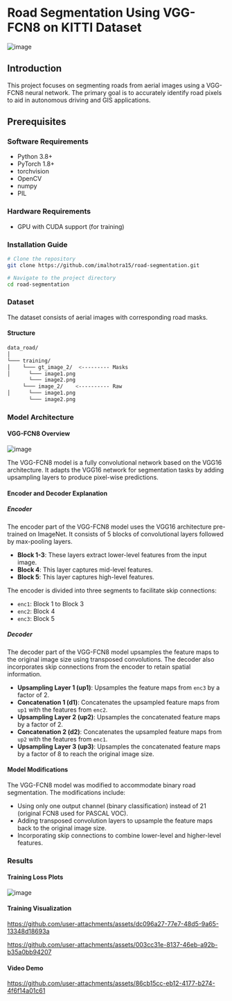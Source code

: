 # Road Segmentation Using VGG-FCN8 on KITTI Dataset

![image](https://github.com/user-attachments/assets/fa066c6c-9923-4500-8ff4-0583179217fd)

## Introduction
This project focuses on segmenting roads from aerial images using a VGG-FCN8 neural network. The primary goal is to accurately identify road pixels to aid in autonomous driving and GIS applications.

## Prerequisites
### Software Requirements
- Python 3.8+
- PyTorch 1.8+
- torchvision
- OpenCV
- numpy
- PIL

### Hardware Requirements
- GPU with CUDA support (for training)

### Installation Guide
```bash
# Clone the repository
git clone https://github.com/imalhotra15/road-segmentation.git

# Navigate to the project directory
cd road-segmentation
```
### Dataset
The dataset consists of aerial images with corresponding road masks.

#### Structure
```bash
data_road/
│
└─── training/
│    └─── gt_image_2/  <--------- Masks
│      └─── image1.png
       └─── image2.png
     └─── image_2/    <---------- Raw
│      └─── image1.png
       └─── image2.png

```
### Model Architecture
#### VGG-FCN8 Overview

![image](https://github.com/user-attachments/assets/bcde7b3b-b2b3-418f-bd28-edbe77c9fc70)

The VGG-FCN8 model is a fully convolutional network based on the VGG16 architecture. It adapts the VGG16 network for segmentation tasks by adding upsampling layers to produce pixel-wise predictions.

#### Encoder and Decoder Explanation
##### Encoder
The encoder part of the VGG-FCN8 model uses the VGG16 architecture pre-trained on ImageNet. It consists of 5 blocks of convolutional layers followed by max-pooling layers.

- **Block 1-3**: These layers extract lower-level features from the input image.
- **Block 4**: This layer captures mid-level features.
- **Block 5**: This layer captures high-level features.

The encoder is divided into three segments to facilitate skip connections:
- `enc1`: Block 1 to Block 3
- `enc2`: Block 4
- `enc3`: Block 5

##### Decoder
The decoder part of the VGG-FCN8 model upsamples the feature maps to the original image size using transposed convolutions. The decoder also incorporates skip connections from the encoder to retain spatial information.

- **Upsampling Layer 1 (up1)**: Upsamples the feature maps from `enc3` by a factor of 2.
- **Concatenation 1 (d1)**: Concatenates the upsampled feature maps from `up1` with the features from `enc2`.
- **Upsampling Layer 2 (up2)**: Upsamples the concatenated feature maps by a factor of 2.
- **Concatenation 2 (d2)**: Concatenates the upsampled feature maps from `up2` with the features from `enc1`.
- **Upsampling Layer 3 (up3)**: Upsamples the concatenated feature maps by a factor of 8 to reach the original image size.

#### Model Modifications
The VGG-FCN8 model was modified to accommodate binary road segmentation. The modifications include:
- Using only one output channel (binary classification) instead of 21 (original FCN8 used for PASCAL VOC).
- Adding transposed convolution layers to upsample the feature maps back to the original image size.
- Incorporating skip connections to combine lower-level and higher-level features.

### Results

#### Training Loss Plots

![image](https://github.com/user-attachments/assets/22f29ddd-4804-4309-b238-fafd751d242e)

#### Training Visualization

https://github.com/user-attachments/assets/dc096a27-77e7-48d5-9a65-13348d18693a

https://github.com/user-attachments/assets/003cc31e-8137-46eb-a92b-b35a0bb94207



#### Video Demo

https://github.com/user-attachments/assets/86cb15cc-eb12-4177-b274-4f6f14a01c61












